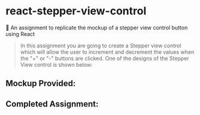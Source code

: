 # react-stepper-view-control
📘 An assignment to replicate the mockup of a stepper view control button using React

>In this assignment you are going to create a Stepper view control which will allow the user to increment and decrement the values when the "+" or "-" buttons are clicked. One of the designs of the Stepper View control is shown below: 

## Mockup Provided:


## Completed Assignment:
